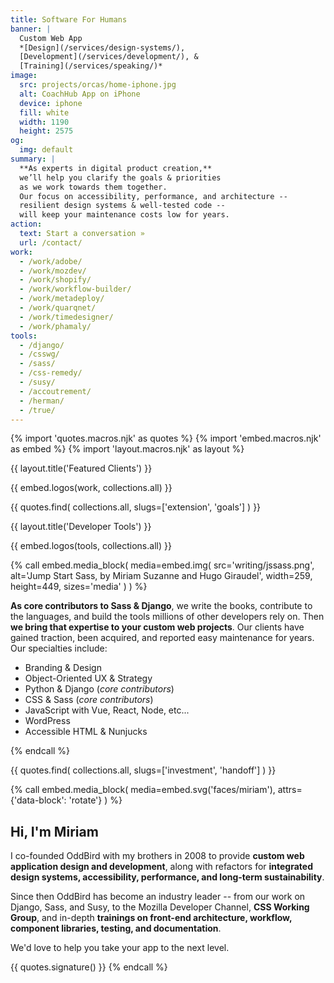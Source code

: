 ```yaml
---
title: Software For Humans
banner: |
  Custom Web App
  *[Design](/services/design-systems/),
  [Development](/services/development/), &
  [Training](/services/speaking/)*
image:
  src: projects/orcas/home-iphone.jpg
  alt: CoachHub App on iPhone
  device: iphone
  fill: white
  width: 1190
  height: 2575
og:
  img: default
summary: |
  **As experts in digital product creation,**
  we’ll help you clarify the goals & priorities
  as we work towards them together.
  Our focus on accessibility, performance, and architecture --
  resilient design systems & well-tested code --
  will keep your maintenance costs low for years.
action:
  text: Start a conversation »
  url: /contact/
work:
  - /work/adobe/
  - /work/mozdev/
  - /work/shopify/
  - /work/workflow-builder/
  - /work/metadeploy/
  - /work/quarqnet/
  - /work/timedesigner/
  - /work/phamaly/
tools:
  - /django/
  - /csswg/
  - /sass/
  - /css-remedy/
  - /susy/
  - /accoutrement/
  - /herman/
  - /true/
---
```


{% import 'quotes.macros.njk' as quotes %}
{% import 'embed.macros.njk' as embed %}
{% import 'layout.macros.njk' as layout %}

{{ layout.title('Featured Clients') }}

{{ embed.logos(work, collections.all) }}

{{ quotes.find(
  collections.all,
  slugs=['extension', 'goals']
) }}

{{ layout.title('Developer Tools') }}

{{ embed.logos(tools, collections.all) }}

{% call embed.media_block(
  media=embed.img(
    src='writing/jssass.png',
    alt='Jump Start Sass, by Miriam Suzanne and Hugo Giraudel',
    width=259,
    height=449,
    sizes='media'
  )
) %}

**As core contributors to Sass & Django**,
we write the books,
contribute to the languages,
and build the tools millions of other developers rely on.
Then **we bring that expertise to your custom web projects**.
Our clients have gained traction,
been acquired,
and reported easy maintenance for years.
Our specialties include:

- Branding & Design
- Object-Oriented UX & Strategy
- Python & Django (*core contributors*)
- CSS & Sass (*core contributors*)
- JavaScript with Vue, React, Node, etc...
- WordPress
- Accessible HTML & Nunjucks

{% endcall %}

{{ quotes.find(
  collections.all,
  slugs=['investment', 'handoff']
) }}

{% call embed.media_block(
  media=embed.svg('faces/miriam'),
  attrs={'data-block': 'rotate'}
) %}

## Hi, I'm Miriam

I co-founded OddBird with my brothers in 2008
to provide **custom web application design and development**,
along with refactors for **integrated design systems,
accessibility, performance,
and long-term sustainability**.

Since then OddBird has become an industry leader --
from our work on Django, Sass, and Susy,
to the Mozilla Developer Channel,
**CSS Working Group**,
and in-depth **trainings on front-end architecture, workflow,
component libraries, testing, and documentation**.

We'd love to help you
take your app to the next level.

{{ quotes.signature() }}
{% endcall %}
